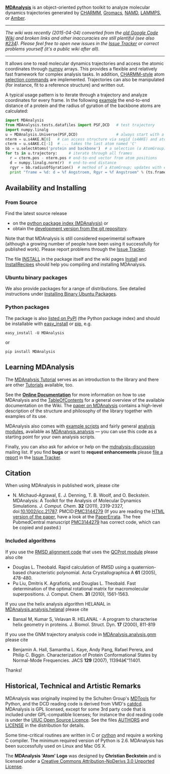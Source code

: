 **[MDAnalysis](http://www.mdanalysis.org)** is an object-oriented python toolkit to analyze molecular dynamics trajectories generated by [CHARMM](http://www.charmm.org/), [Gromacs](http://www.gromacs.org), [NAMD](http://www.ks.uiuc.edu/Research/namd/), [LAMMPS](http://lammps.sandia.gov/), or [Amber](http://ambermd.org/).

----

_The wiki was recently (2015-04-04) converted from the [old Google Code Wiki](https://code.google.com/p/mdanalysis/w/list) and  broken links and other inaccuracies are still plentiful (see also [#234](https://github.com/MDAnalysis/mdanalysis/issues/234)). Please feel free to open new issues in the [Issue Tracker](https://github.com/MDAnalysis/mdanalysis/issues) or correct problems yourself (it's a public wiki after all)._

----

It allows one to read molecular dynamics trajectories and access the atomic coordinates through [numpy](http://numpy.scipy.org/) arrays. This provides a flexible and relatively fast framework for complex analysis tasks. In addition, [CHARMM-style](http://www.charmm.org/html/documentation/c34b1/select.html) atom [selection commands](https://pythonhosted.org/MDAnalysis/documentation_pages/selections.html#selection-commands) are implemented. Trajectories can also be manipulated (for instance, fit to a reference structure) and written out.

A typical usage pattern is to iterate through a trajectory and analyze coordinates for every frame. In the following [example](Examples) the end-to-end distance of a protein and the radius of gyration of the backbone atoms are calculated:

```python
import MDAnalysis
from MDAnalysis.tests.datafiles import PSF,DCD   # test trajectory
import numpy.linalg
u = MDAnalysis.Universe(PSF,DCD)                 # always start with a Universe
nterm = u.s4AKE.N[0]   # can access structure via segid (s4AKE) and atom name
cterm = u.s4AKE.C[-1]  # ... takes the last atom named 'C'
bb = u.selectAtoms('protein and backbone')  # a selection (a AtomGroup)
for ts in u.trajectory:     # iterate through all frames
  r = cterm.pos - nterm.pos # end-to-end vector from atom positions
  d = numpy.linalg.norm(r)  # end-to-end distance
  rgyr = bb.radiusOfGyration()  # method of a AtomGroup; updates with each frame
  print "frame = %d: d = %f Angstroem, Rgyr = %f Angstroem" % (ts.frame, d, rgyr)
```

## Availability and Installing ##

### From Source ###
Find the latest source release

* on the [python package index (MDAnalysis)](http://pypi.python.org/pypi/MDAnalysis) or
* obtain the [development version from the git repository](https://github.com/MDAnalysis/mdanalysis/tree/develop/package).

Note that that MDAnalysis is still considered experimental software (although a growing number of people have been using it successfully for published work). Please report problems through the [Issue Tracker](https://github.com/MDAnalysis/mdanalysis/issues).

The file [INSTALL](https://github.com/MDAnalysis/mdanalysis/blob/master/package/INSTALL) in the package itself and the wiki pages [Install](Install) and [InstallRecipes](InstallRecipes) should help you compiling and installing MDAnalysis.

### Ubuntu binary packages ###

We also provide packages for a range of distributions. See detailed instructions under [Installing Binary Ubuntu Packages](Install#Installing_using_binary_packages_%28for_Ubuntu/Debian_users%29).


### Python packages ###

The package is also [listed on PyPI](http://pypi.python.org/pypi/MDAnalysis) (the Python package index) and should be installable with [easy\_install](http://packages.python.org/distribute/easy_install.html) or [pip](http://www.pip-installer.org/en/latest/index.html), e.g.

```
easy_install -U MDAnalysis
```
or
```
pip install MDAnalysis
```


## Learning MDAnalysis ##

The [MDAnalysis Tutorial](http://orbeckst.github.io/MDAnalysisTutorial/) serves as an introduction to the library and there are other [Tutorials](Tutorials) available, too.

See the **[Online Documentation](https://pythonhosted.org/MDAnalysis/index.html)** for more information on how to use MDAnalysis and the [TableOfContents](TableOfContents) for a general overview of the available documentation on the Wiki. The [paper on MDAnalysis](#Citation) contains a high-level description of the structure and philosophy of the library together with examples of its use.

MDAnalysis also comes with [example scripts](https://github.com/MDAnalysis/mdanalysis/tree/master/package/examples) and fairly general [analysis modules](https://github.com/MDAnalysis/mdanalysis/tree/master/package/MDAnalysis/analysis), available as [MDAnalysis.analysis](https://pythonhosted.org/MDAnalysis/documentation_pages/analysis_modules.html) — you can use this code as a starting point for your own analysis scripts.

Finally, you can also ask for advice or help on the [mdnalysis-discussion](http://groups.google.com/group/mdnalysis-discussion) mailing list. If you find **bugs** or want to **request enhancements** please [file a report](http://code.google.com/p/mdanalysis/wiki/ReportingProblems) in the [Issue Tracker](https://github.com/MDAnalysis/mdanalysis/issues).

## Citation ##
When using MDAnalysis in published work, please cite

* N. Michaud-Agrawal, E. J. Denning, T. B. Woolf, and O. Beckstein. MDAnalysis: A Toolkit for the Analysis of Molecular Dynamics Simulations. _J. Comput. Chem._ **32** (2011), 2319-2327, doi:[10.1002/jcc.21787](http://dx.doi.org/10.1002/jcc.21787). PMCID:[PMC3144279](http://www.ncbi.nlm.nih.gov/pmc/articles/PMC3144279/) (If you are reading the [HTML version of the paper](http://onlinelibrary.wiley.com/doi/10.1002/jcc.21787/full), have a look at the [PaperErrata](PaperErrata). The free PubmedCentral manuscript [PMC3144279](http://www.ncbi.nlm.nih.gov/pmc/articles/PMC3144279/) has correct code, which can be copied and pasted.)

### Included algorithms ###
If you use the [RMSD alignment code](https://pythonhosted.org/MDAnalysis/documentation_pages/analysis/align.html) that uses the [QCProt module](https://pythonhosted.org/MDAnalysis/documentation_pages/core/qcprot.html) please also cite

* Douglas L. Theobald. Rapid calculation of RMSD using a quaternion-based characteristic polynomial. Acta Crystallographica A **61** (2005), 478-480.
* Pu Liu, Dmitris K. Agrafiotis, and Douglas L. Theobald. Fast determination of the optimal rotational matrix for macromolecular superpositions. J. Comput. Chem. **31** (2010), 1561-1563.

If you use the helix analysis algorithm HELANAL in [MDAnalysis.analysis.helanal](https://pythonhosted.org/MDAnalysis/documentation_pages/analysis/helanal.html) please cite

* Bansal M, Kumar S, Velavan R. HELANAL - A program to characterise helix geometry in proteins. J. Biomol. Struct. Dyn. **17** (2000), 811-819

If you use the GNM trajectory analysis code in [MDAnalysis.analysis.gnm](https://pythonhosted.org/MDAnalysis/documentation_pages/analysis/gnm.html) please cite

* Benjamin A. Hall, Samantha L. Kaye, Andy Pang, Rafael Perera, and Philip C. Biggin. Characterization of Protein Conformational States by Normal-Mode Frequencies. JACS **129** (2007), 11394â€“11401.

Thanks!


## Historical, Technical and Artistic Remarks ##

MDAnalysis was originally inspired by the Schulten Group's [MDTools](http://www.ks.uiuc.edu/Development/MDTools/) for Python, and the DCD reading code is derived from VMD's [catdcd](http://www.ks.uiuc.edu/Development/MDTools/catdcd/). MDAnalysis is GPL licensed, except for some 3rd party code that is included under GPL-compatible licenses; for instance the dcd reading code is under the [UIUC Open Source Licence](http://www.ks.uiuc.edu/Development/MDTools/catdcd/license.html). See the files [AUTHORS](https://github.com/MDAnalysis/mdanalysis/blob/master/package/AUTHORS) and [LICENSE](https://github.com/MDAnalysis/mdanalysis/blob/master/package/LICENSE) in the distribution for details.

Some time-critical routines are written in C or [cython](http://cython.org) and require a working C compiler. The minimum required version of Python is 2.6. MDAnalysis has been successfully used on Linux and Mac OS X.

The **MDAnalysis 'Atom' Logo** was designed by **Christian Beckstein** and is licensed under a [Creative Commons Attribution-NoDerivs 3.0 Unported License](http://creativecommons.org/licenses/by-nd/3.0/).

